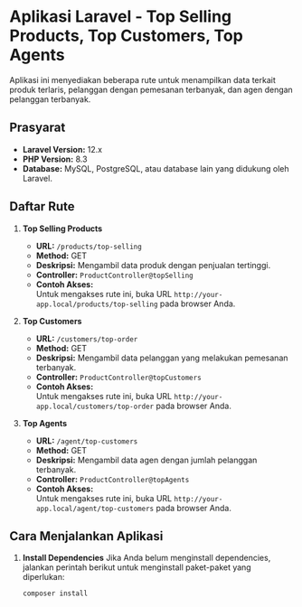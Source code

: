 # Aplikasi Laravel - Top Selling Products, Top Customers, Top Agents

Aplikasi ini menyediakan beberapa rute untuk menampilkan data terkait produk terlaris, pelanggan dengan pemesanan terbanyak, dan agen dengan pelanggan terbanyak.

## Prasyarat

- **Laravel Version:** 12.x
- **PHP Version:** 8.3
- **Database:** MySQL, PostgreSQL, atau database lain yang didukung oleh Laravel.

## Daftar Rute

1. **Top Selling Products**
   - **URL:** `/products/top-selling`
   - **Method:** GET
   - **Deskripsi:** Mengambil data produk dengan penjualan tertinggi.
   - **Controller:** `ProductController@topSelling`
   - **Contoh Akses:**  
     Untuk mengakses rute ini, buka URL `http://your-app.local/products/top-selling` pada browser Anda.
   
2. **Top Customers**
   - **URL:** `/customers/top-order`
   - **Method:** GET
   - **Deskripsi:** Mengambil data pelanggan yang melakukan pemesanan terbanyak.
   - **Controller:** `ProductController@topCustomers`
   - **Contoh Akses:**  
     Untuk mengakses rute ini, buka URL `http://your-app.local/customers/top-order` pada browser Anda.
   
3. **Top Agents**
   - **URL:** `/agent/top-customers`
   - **Method:** GET
   - **Deskripsi:** Mengambil data agen dengan jumlah pelanggan terbanyak.
   - **Controller:** `ProductController@topAgents`
   - **Contoh Akses:**  
     Untuk mengakses rute ini, buka URL `http://your-app.local/agent/top-customers` pada browser Anda.

## Cara Menjalankan Aplikasi

1. **Install Dependencies**
   Jika Anda belum menginstall dependencies, jalankan perintah berikut untuk menginstall paket-paket yang diperlukan:
   ```bash
   composer install

